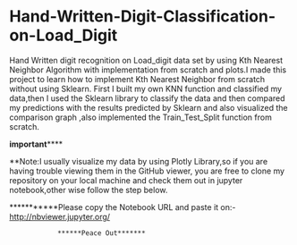 # Hand-Written-Digit-Classification-on-Load_Digit
Hand Written digit recognition on Load_digit data set by using Kth Nearest Neighbor Algorithm with implementation from scratch and plots.I made this project to learn how to implement Kth Nearest Neighbor from scratch without using Sklearn. First I built my own KNN function and classified my data,then I used the Sklearn library to classify the data and then compared my predictions with the results predicted by Sklearn and also visualized the comparison graph ,also implemented the Train_Test_Split function from scratch.

********important************
 
 
**Note:I usually visualize my data by using Plotly Library,so if you are having trouble viewing them in the GitHub viewer, you are free to clone my repository on your local machine and check them out in jupyter notebook,other wise follow the step below.

***********Please copy the Notebook URL and paste it on:-http://nbviewer.jupyter.org/

                ******Peace Out*******
